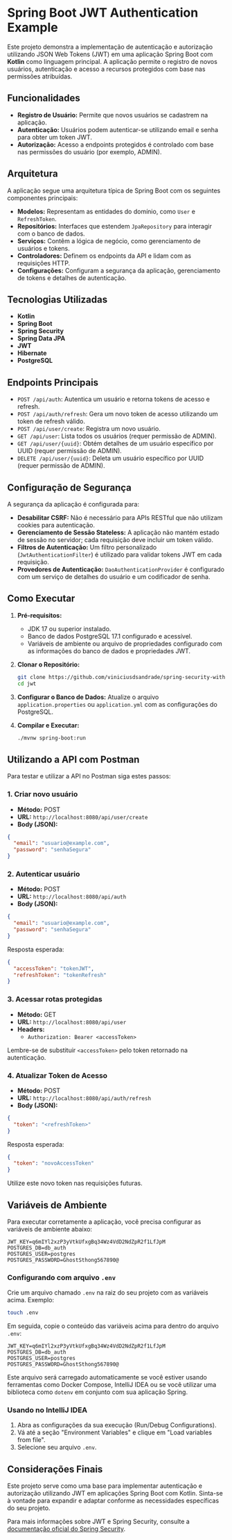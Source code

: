 
# Spring Boot JWT Authentication Example

Este projeto demonstra a implementação de autenticação e autorização utilizando JSON Web Tokens (JWT) em uma aplicação Spring Boot com **Kotlin** como linguagem principal. A aplicação permite o registro de novos usuários, autenticação e acesso a recursos protegidos com base nas permissões atribuídas.

## Funcionalidades

- **Registro de Usuário:** Permite que novos usuários se cadastrem na aplicação.
- **Autenticação:** Usuários podem autenticar-se utilizando email e senha para obter um token JWT.
- **Autorização:** Acesso a endpoints protegidos é controlado com base nas permissões do usuário (por exemplo, ADMIN).

## Arquitetura

A aplicação segue uma arquitetura típica de Spring Boot com os seguintes componentes principais:

- **Modelos:** Representam as entidades do domínio, como `User` e `RefreshToken`.
- **Repositórios:** Interfaces que estendem `JpaRepository` para interagir com o banco de dados.
- **Serviços:** Contêm a lógica de negócio, como gerenciamento de usuários e tokens.
- **Controladores:** Definem os endpoints da API e lidam com as requisições HTTP.
- **Configurações:** Configuram a segurança da aplicação, gerenciamento de tokens e detalhes de autenticação.

## Tecnologias Utilizadas

- **Kotlin**
- **Spring Boot**
- **Spring Security**
- **Spring Data JPA**
- **JWT**
- **Hibernate**
- **PostgreSQL** 

## Endpoints Principais

- `POST /api/auth`: Autentica um usuário e retorna tokens de acesso e refresh.
- `POST /api/auth/refresh`: Gera um novo token de acesso utilizando um token de refresh válido.
- `POST /api/user/create`: Registra um novo usuário.
- `GET /api/user`: Lista todos os usuários (requer permissão de ADMIN).
- `GET /api/user/{uuid}`: Obtém detalhes de um usuário específico por UUID (requer permissão de ADMIN).
- `DELETE /api/user/{uuid}`: Deleta um usuário específico por UUID (requer permissão de ADMIN).

## Configuração de Segurança

A segurança da aplicação é configurada para:

- **Desabilitar CSRF:** Não é necessário para APIs RESTful que não utilizam cookies para autenticação.
- **Gerenciamento de Sessão Stateless:** A aplicação não mantém estado de sessão no servidor; cada requisição deve incluir um token válido.
- **Filtros de Autenticação:** Um filtro personalizado (`JwtAuthenticationFilter`) é utilizado para validar tokens JWT em cada requisição.
- **Provedores de Autenticação:** `DaoAuthenticationProvider` é configurado com um serviço de detalhes do usuário e um codificador de senha.

## Como Executar

1. **Pré-requisitos:**
   - JDK 17 ou superior instalado.
   - Banco de dados PostgreSQL 17.1 configurado e acessível.
   - Variáveis de ambiente ou arquivo de propriedades configurado com as informações do banco de dados e propriedades JWT.

2. **Clonar o Repositório:**
   ```bash
   git clone https://github.com/viniciusdsandrade/spring-security-with-kotlin.git
   cd jwt
   ```

3. **Configurar o Banco de Dados:**
   Atualize o arquivo `application.properties` ou `application.yml` com as configurações do PostgreSQL.

4. **Compilar e Executar:**
   ```bash
   ./mvnw spring-boot:run
   ```

## Utilizando a API com Postman

Para testar e utilizar a API no Postman siga estes passos:

### 1. Criar novo usuário

- **Método:** POST
- **URL:** `http://localhost:8080/api/user/create`
- **Body (JSON):**
```json
{
  "email": "usuario@example.com",
  "password": "senhaSegura"
}
```

### 2. Autenticar usuário

- **Método:** POST
- **URL:** `http://localhost:8080/api/auth`
- **Body (JSON):**
```json
{
  "email": "usuario@example.com",
  "password": "senhaSegura"
}
```

Resposta esperada:
```json
{
  "accessToken": "tokenJWT",
  "refreshToken": "tokenRefresh"
}
```

### 3. Acessar rotas protegidas

- **Método:** GET
- **URL:** `http://localhost:8080/api/user`
- **Headers:**
  - `Authorization: Bearer <accessToken>`

Lembre-se de substituir `<accessToken>` pelo token retornado na autenticação.

### 4. Atualizar Token de Acesso

- **Método:** POST
- **URL:** `http://localhost:8080/api/auth/refresh`
- **Body (JSON):**
```json
{
  "token": "<refreshToken>"
}
```

Resposta esperada:
```json
{
  "token": "novoAccessToken"
}
```

Utilize este novo token nas requisições futuras.

## Variáveis de Ambiente

Para executar corretamente a aplicação, você precisa configurar as variáveis de ambiente abaixo:

```env
JWT_KEY=q6mIYl2xzP3yVtkUfxgBq34Wz4VdD2NdZpR2f1LfJpM
POSTGRES_DB=db_auth
POSTGRES_USER=postgres
POSTGRES_PASSWORD=GhostSthong567890@
```

### Configurando com arquivo `.env`

Crie um arquivo chamado `.env` na raiz do seu projeto com as variáveis acima. Exemplo:

```bash
touch .env
```

Em seguida, copie o conteúdo das variáveis acima para dentro do arquivo `.env`:

```env
JWT_KEY=q6mIYl2xzP3yVtkUfxgBq34Wz4VdD2NdZpR2f1LfJpM
POSTGRES_DB=db_auth
POSTGRES_USER=postgres
POSTGRES_PASSWORD=GhostSthong567890@
```

Este arquivo será carregado automaticamente se você estiver usando ferramentas como Docker Compose, IntelliJ IDEA ou se você utilizar uma biblioteca como `dotenv` em conjunto com sua aplicação Spring.

### Usando no IntelliJ IDEA

1. Abra as configurações da sua execução (Run/Debug Configurations).
2. Vá até a seção "Environment Variables" e clique em "Load variables from file".
3. Selecione seu arquivo `.env`.
## Considerações Finais

Este projeto serve como uma base para implementar autenticação e autorização utilizando JWT em aplicações Spring Boot com Kotlin. Sinta-se à vontade para expandir e adaptar conforme as necessidades específicas do seu projeto.

Para mais informações sobre JWT e Spring Security, consulte a [documentação oficial do Spring Security](https://docs.spring.io/spring-security/reference/servlet/oauth2/resource-server/jwt.html).
